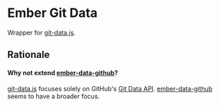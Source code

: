 
# Ember Git Data

Wrapper for [git-data.js][2].

## Rationale

#### Why not extend [ember-data-github][3]?

[git-data.js][1] focuses solely on GitHub's [Git Data API][1].
[ember-data-github][3] seems to have a broader focus.

[1]: https://developer.github.com/v3/git/
[2]: https://github.com/nucleartide/git-data.js
[3]: https://github.com/elwayman02/ember-data-github

